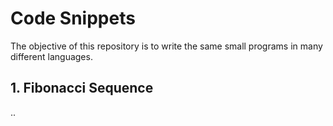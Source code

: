 # Code Snippets
The objective of this repository is to write the same small programs in many different languages.

## 1. Fibonacci Sequence
..
